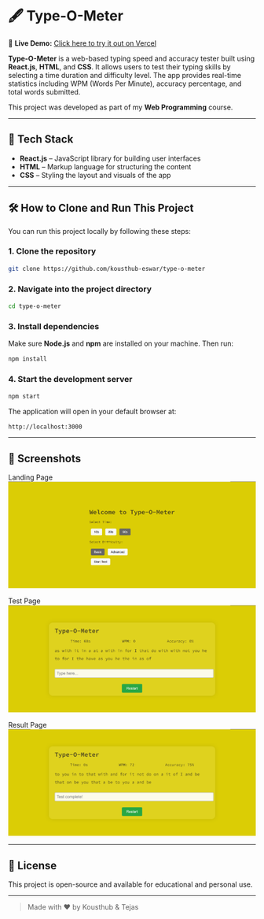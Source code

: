 # 🖋️ Type-O-Meter

🔗 **Live Demo:** [Click here to try it out on Vercel](https://your-vercel-link.vercel.app)

**Type-O-Meter** is a web-based typing speed and accuracy tester built using **React.js**, **HTML**, and **CSS**. It allows users to test their typing skills by selecting a time duration and difficulty level. The app provides real-time statistics including WPM (Words Per Minute), accuracy percentage, and total words submitted.

This project was developed as part of my **Web Programming** course.

---

## 🚀 Tech Stack

- **React.js** – JavaScript library for building user interfaces  
- **HTML** – Markup language for structuring the content  
- **CSS** – Styling the layout and visuals of the app  

---

## 🛠️ How to Clone and Run This Project

You can run this project locally by following these steps:

### 1. Clone the repository

```bash
git clone https://github.com/kousthub-eswar/type-o-meter
```

### 2. Navigate into the project directory

```bash
cd type-o-meter
```

### 3. Install dependencies

Make sure **Node.js** and **npm** are installed on your machine. Then run:

```bash
npm install
```

### 4. Start the development server

```bash
npm start
```

The application will open in your default browser at:

```
http://localhost:3000
```

---

## 📸 Screenshots

Landing Page
![Screenshot](./screenshots/landing-page.png)

Test Page
![Screenshot](./screenshots/test-page.png)

Result Page
![Screenshot](./screenshots/result-page.png)

---

## 📄 License

This project is open-source and available for educational and personal use.

---

> Made with ❤️ by Kousthub & Tejas
